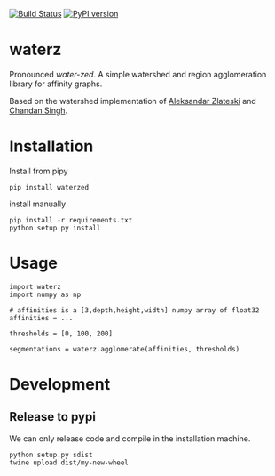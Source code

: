 [![Build Status](https://travis-ci.org/jingpengw/waterz.svg?branch=master)](https://travis-ci.org/jingpengw/waterz)
[![PyPI version](https://badge.fury.io/py/waterzed.svg)](https://badge.fury.io/py/waterzed)

# waterz

Pronounced *water-zed*. A simple watershed and region agglomeration library for
affinity graphs.

Based on the watershed implementation of [Aleksandar Zlateski](https://bitbucket.org/poozh/watershed) and [Chandan Singh](https://github.com/TuragaLab/zwatershed).

# Installation
Install from pipy
```
pip install waterzed
```

install manually
```
pip install -r requirements.txt
python setup.py install
```

# Usage

```
import waterz
import numpy as np

# affinities is a [3,depth,height,width] numpy array of float32
affinities = ...

thresholds = [0, 100, 200]

segmentations = waterz.agglomerate(affinities, thresholds)
```

# Development
## Release to pypi

We can only release code and compile in the installation machine.
```
python setup.py sdist
twine upload dist/my-new-wheel
```
